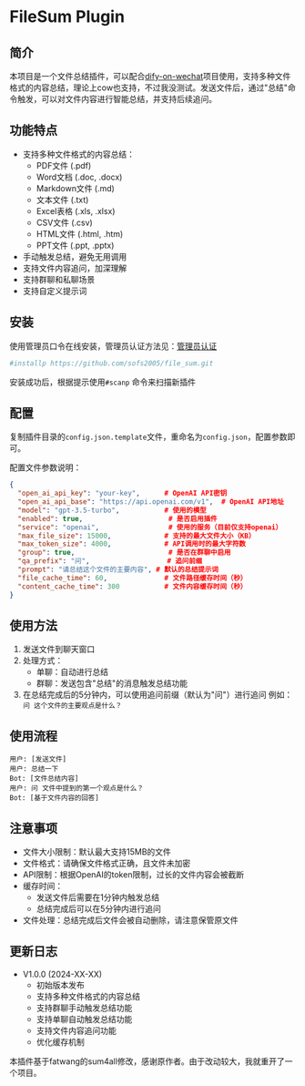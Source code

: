 # FileSum Plugin

## 简介
本项目是一个文件总结插件，可以配合[dify-on-wechat](https://github.com/hanfangyuan4396/dify-on-wechat)项目使用，支持多种文件格式的内容总结，理论上cow也支持，不过我没测试。发送文件后，通过"总结"命令触发，可以对文件内容进行智能总结，并支持后续追问。

## 功能特点
- 支持多种文件格式的内容总结：
  - PDF文件 (.pdf)
  - Word文档 (.doc, .docx)
  - Markdown文件 (.md)
  - 文本文件 (.txt)
  - Excel表格 (.xls, .xlsx)
  - CSV文件 (.csv)
  - HTML文件 (.html, .htm)
  - PPT文件 (.ppt, .pptx)
- 手动触发总结，避免无用调用
- 支持文件内容追问，加深理解
- 支持群聊和私聊场景
- 支持自定义提示词

## 安装
使用管理员口令在线安装，管理员认证方法见：[管理员认证](https://github.com/hanfangyuan4396/dify-on-wechat/tree/master/plugins/godcmd)
```bash
#installp https://github.com/sofs2005/file_sum.git
```
安装成功后，根据提示使用`#scanp` 命令来扫描新插件

## 配置
复制插件目录的`config.json.template`文件，重命名为`config.json`，配置参数即可。

配置文件参数说明：
```json
{
  "open_ai_api_key": "your-key",      # OpenAI API密钥
  "open_ai_api_base": "https://api.openai.com/v1",  # OpenAI API地址
  "model": "gpt-3.5-turbo",           # 使用的模型
  "enabled": true,                     # 是否启用插件
  "service": "openai",                 # 使用的服务（目前仅支持openai）
  "max_file_size": 15000,             # 支持的最大文件大小（KB）
  "max_token_size": 4000,             # API调用时的最大字符数
  "group": true,                       # 是否在群聊中启用
  "qa_prefix": "问",                   # 追问前缀
  "prompt": "请总结这个文件的主要内容", # 默认的总结提示词
  "file_cache_time": 60,              # 文件路径缓存时间（秒）
  "content_cache_time": 300           # 文件内容缓存时间（秒）
}
```

## 使用方法
1. 发送文件到聊天窗口
2. 处理方式：
   - 单聊：自动进行总结
   - 群聊：发送包含"总结"的消息触发总结功能
3. 在总结完成后的5分钟内，可以使用追问前缀（默认为"问"）进行追问
   例如：`问 这个文件的主要观点是什么？`

## 使用流程
```
用户: [发送文件]
用户: 总结一下
Bot: [文件总结内容]
用户: 问 文件中提到的第一个观点是什么？
Bot: [基于文件内容的回答]
```

## 注意事项
- 文件大小限制：默认最大支持15MB的文件
- 文件格式：请确保文件格式正确，且文件未加密
- API限制：根据OpenAI的token限制，过长的文件内容会被截断
- 缓存时间：
  - 发送文件后需要在1分钟内触发总结
  - 总结完成后可以在5分钟内进行追问
- 文件处理：总结完成后文件会被自动删除，请注意保管原文件

## 更新日志
- V1.0.0 (2024-XX-XX)
  - 初始版本发布
  - 支持多种文件格式的内容总结
  - 支持群聊手动触发总结功能
  - 支持单聊自动触发总结功能
  - 支持文件内容追问功能
  - 优化缓存机制

本插件基于fatwang的sum4all修改，感谢原作者。由于改动较大，我就重开了一个项目。
